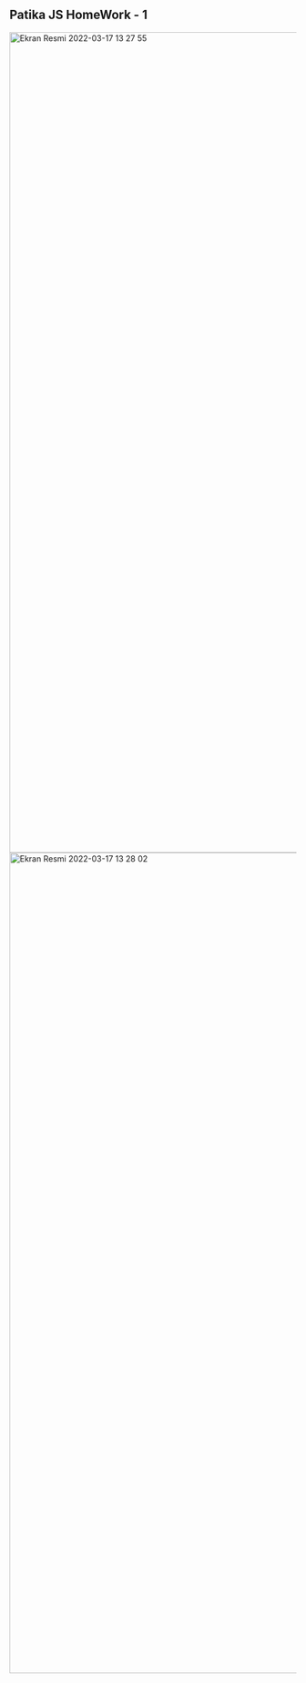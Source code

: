 ## Patika JS HomeWork - 1
<img width="1440" alt="Ekran Resmi 2022-03-17 13 27 55" src="https://user-images.githubusercontent.com/80355473/158789971-372f7bc7-27b4-4f60-ab4b-3eaa55606902.png">
<img width="1440" alt="Ekran Resmi 2022-03-17 13 28 02" src="https://user-images.githubusercontent.com/80355473/158789980-71bae360-af57-4f2c-9660-6f4085b61cf5.png">
